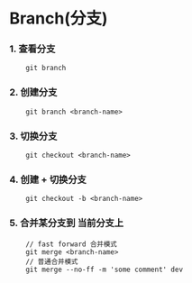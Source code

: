 # Branch(分支)


### 1. 查看分支

```
    git branch
```


### 2. 创建分支

```
    git branch <branch-name>
```


### 3. 切换分支

```
    git checkout <branch-name>
```

### 4. 创建 + 切换分支

```
    git checkout -b <branch-name>
```

### 5. 合并某分支到 __当前分支上__

```
    // fast forward 合并模式
    git merge <branch-name>
    // 普通合并模式
    git merge --no-ff -m 'some comment' dev
```
